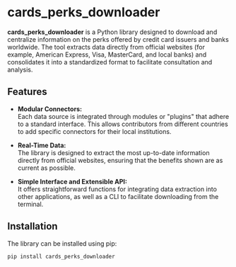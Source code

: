 # cards_perks_downloader

**cards_perks_downloader** is a Python library designed to download and centralize information on the perks offered by credit card issuers and banks worldwide. The tool extracts data directly from official websites (for example, American Express, Visa, MasterCard, and local banks) and consolidates it into a standardized format to facilitate consultation and analysis.

## Features

- **Modular Connectors:**  
  Each data source is integrated through modules or "plugins" that adhere to a standard interface. This allows contributors from different countries to add specific connectors for their local institutions.
  
- **Real-Time Data:**  
  The library is designed to extract the most up-to-date information directly from official websites, ensuring that the benefits shown are as current as possible.
  
- **Simple Interface and Extensible API:**  
  It offers straightforward functions for integrating data extraction into other applications, as well as a CLI to facilitate downloading from the terminal.

## Installation

The library can be installed using pip:

```bash
pip install cards_perks_downloader
